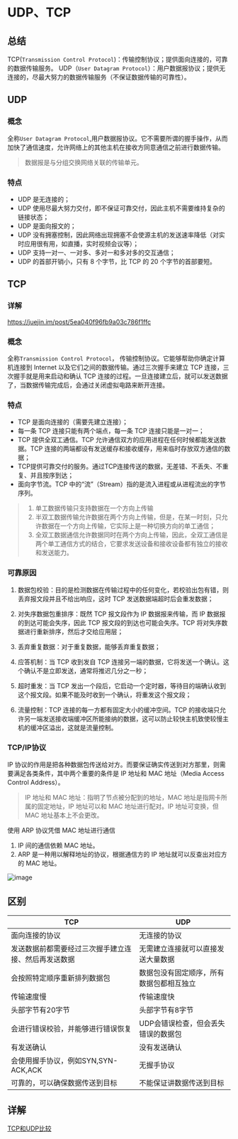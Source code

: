 # UDP、TCP
## 总结
TCP(`Transmission Control Protocol`)：传输控制协议；提供面向连接的，可靠的数据传输服务。
UDP（`User Datagram Protocol`）：用户数据报协议；提供无连接的，尽最大努力的数据传输服务（不保证数据传输的可靠性）。
## UDP
### 概念
全称`User Datagram Protocol`,用户数据报协议。它不需要所谓的握手操作，从而加快了通信速度，允许网络上的其他主机在接收方同意通信之前进行数据传输。
> 数据报是与分组交换网络关联的传输单元。
### 特点
- UDP 是无连接的；
- UDP 使用尽最大努力交付，即不保证可靠交付，因此主机不需要维持复杂的链接状态；
- UDP 是面向报文的；
- UDP 没有拥塞控制，因此网络出现拥塞不会使源主机的发送速率降低（对实时应用很有用，如直播，实时视频会议等）；
- UDP 支持一对一、一对多、多对一和多对多的交互通信；
- UDP 的首部开销小，只有 8 个字节，比 TCP 的 20 个字节的首部要短。

## TCP
### 详解
https://juejin.im/post/5ea040f96fb9a03c786f1ffc
### 概念
全称`Transmission Control Protocol`， 传输控制协议。它能够帮助你确定计算机连接到 Internet 以及它们之间的数据传输。通过三次握手来建立 TCP 连接，三次握手就是用来启动和确认 TCP 连接的过程。一旦连接建立后，就可以发送数据了，当数据传输完成后，会通过关闭虚拟电路来断开连接。
### 特点
- TCP 是面向连接的（需要先建立连接）；
- 每一条 TCP 连接只能有两个端点，每一条 TCP 连接只能是一对一；
- TCP 提供全双工通信。TCP 允许通信双方的应用进程在任何时候都能发送数据。TCP 连接的两端都设有发送缓存和接收缓存，用来临时存放双方通信的数据；
- TCP提供可靠交付的服务。通过TCP连接传送的数据，无差错、不丢失、不重复、并且按序到达；
- 面向字节流。TCP 中的“流”（Stream）指的是流入进程或从进程流出的字节序列。

>1. 单工数据传输只支持数据在一个方向上传输
>2. 半双工数据传输允许数据在两个方向上传输，但是，在某一时刻，只允许数据在一个方向上传输，它实际上是一种切换方向的单工通信；
>3. 全双工数据通信允许数据同时在两个方向上传输，因此，全双工通信是两个单工通信方式的结合，它要求发送设备和接收设备都有独立的接收和发送能力。

### 可靠原因
1. 数据包校验：目的是检测数据在传输过程中的任何变化，若校验出包有错，则丢弃报文段并且不给出响应，这时 TCP 发送数据端超时后会重发数据；

2. 对失序数据包重排序：既然 TCP 报文段作为 IP 数据报来传输，而 IP 数据报的到达可能会失序，因此 TCP 报文段的到达也可能会失序。TCP 将对失序数据进行重新排序，然后才交给应用层；

3. 丢弃重复数据：对于重复数据，能够丢弃重复数据；

4. 应答机制：当 TCP 收到发自 TCP 连接另一端的数据，它将发送一个确认。这个确认不是立即发送，通常将推迟几分之一秒；

5. 超时重发：当 TCP 发出一个段后，它启动一个定时器，等待目的端确认收到这个报文段。如果不能及时收到一个确认，将重发这个报文段；

6. 流量控制：TCP 连接的每一方都有固定大小的缓冲空间。TCP 的接收端只允许另一端发送接收端缓冲区所能接纳的数据，这可以防止较快主机致使较慢主机的缓冲区溢出，这就是流量控制。

### TCP/IP协议
IP 协议的作用是把各种数据包传送给对方。而要保证确实传送到对方那里，则需要满足各类条件，其中两个重要的条件是 IP 地址和 MAC 地址（Media Access Control Address）。
> IP 地址和 MAC 地址：指明了节点被分配到的地址，MAC 地址是指网卡所属的固定地址，IP 地址可以和 MAC 地址进行配对。IP 地址可变换，但 MAC 地址基本上不会更改。
>

使用 ARP 协议凭借 MAC 地址进行通信
1. IP 间的通信依赖 MAC 地址。
2. ARP 是一种用以解释地址的协议，根据通信方的 IP 地址就可以反查出对应方的 MAC 地址。

![image](https://mmbiz.qpic.cn/mmbiz_jpg/iccXN8sGPLT5NB9m3hYAibU72RswyO9mQ4PcfzSHetWTGKoeCojNVGawF7MPDply9KIvia7dtmLKdWz5zlZ1YUx2g/640?wx_fmt=jpeg&tp=webp&wxfrom=5&wx_lazy=1&wx_co=1)

## 区别

TCP| UDP
---|---
面向连接的协议 | 无连接的协议
发送数据前都需要经过三次握手建立连接、然后再发送数据 | 无需建立连接就可以直接发送大量数据
会按照特定顺序重新排列数据包| 数据包没有固定顺序，所有数据包都相互独立
传输速度慢|传输速度快
头部字节有20字节|头部字节有8字节
会进行错误校验，并能够进行错误恢复|UDP会错误检查，但会丢失错误的数据包
有发送确认|没有发送确认
会使用握手协议，例如SYN,SYN-ACK,ACK|无握手协议
可靠的，可以确保数据传送到目标|不能保证讲数据传送到目标

## 详解
[TCP和UDP比较](https://github.com/ljianshu/Blog/issues/61)